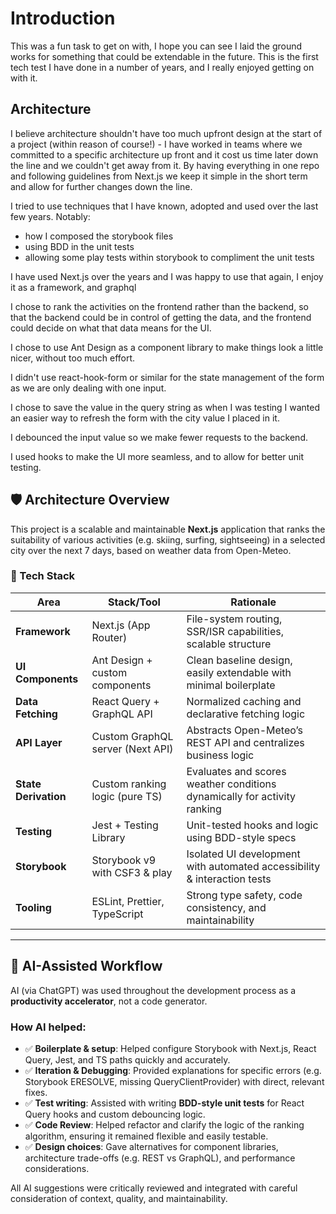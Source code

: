 # Introduction

This was a fun task to get on with, I hope you can see I laid the ground works for something that could be extendable in the future. This is the first tech test I have done in a number of years, and I really enjoyed getting on with it.

## Architecture

I believe architecture shouldn't have too much upfront design at the start of a project (within reason of course!) - I have worked in teams where we committed to a specific architecture up front and it cost us time later down the line and we couldn't get away from it. By having everything in one repo and following guidelines from Next.js we keep it simple in the short term and allow for further changes down the line.

I tried to use techniques that I have known, adopted and used over the last few years.
Notably:
- how I composed the storybook files
- using BDD in the unit tests
- allowing some play tests within storybook to compliment the unit tests

I have used Next.js over the years and I was happy to use that again, I enjoy it as a framework, and graphql

I chose to rank the activities on the frontend rather than the backend, so that the backend could be in control of getting the data, and the frontend could decide on what that data means for the UI.

I chose to use Ant Design as a component library to make things look a little nicer, without too much effort.

I didn't use react-hook-form or similar for the state management of the form as we are only dealing with one input.

I chose to save the value in the query string as when I was testing I wanted an easier way to refresh the form with the city value I placed in it.

I debounced the input value so we make fewer requests to the backend.

I used hooks to make the UI more seamless, and to allow for better unit testing.

## 🛡️ Architecture Overview

This project is a scalable and maintainable **Next.js** application that ranks the suitability of various activities (e.g. skiing, surfing, sightseeing) in a selected city over the next 7 days, based on weather data from Open-Meteo.

### 🔧 Tech Stack

| Area                 | Stack/Tool                       | Rationale                                                                |
| -------------------- | -------------------------------- | ------------------------------------------------------------------------ |
| **Framework**        | Next.js (App Router)             | File-system routing, SSR/ISR capabilities, scalable structure            |
| **UI Components**    | Ant Design + custom components   | Clean baseline design, easily extendable with minimal boilerplate        |
| **Data Fetching**    | React Query + GraphQL API        | Normalized caching and declarative fetching logic                        |
| **API Layer**        | Custom GraphQL server (Next API) | Abstracts Open-Meteo’s REST API and centralizes business logic           |
| **State Derivation** | Custom ranking logic (pure TS)   | Evaluates and scores weather conditions dynamically for activity ranking |
| **Testing**          | Jest + Testing Library           | Unit-tested hooks and logic using BDD-style specs                        |
| **Storybook**        | Storybook v9 with CSF3 & play    | Isolated UI development with automated accessibility & interaction tests |
| **Tooling**          | ESLint, Prettier, TypeScript     | Strong type safety, code consistency, and maintainability                |

---

## 🧠 AI-Assisted Workflow

AI (via ChatGPT) was used throughout the development process as a **productivity accelerator**, not a code generator.

### How AI helped:

- ✅ **Boilerplate & setup**: Helped configure Storybook with Next.js, React Query, Jest, and TS paths quickly and accurately.
- ✅ **Iteration & Debugging**: Provided explanations for specific errors (e.g. Storybook ERESOLVE, missing QueryClientProvider) with direct, relevant fixes.
- ✅ **Test writing**: Assisted with writing **BDD-style unit tests** for React Query hooks and custom debouncing logic.
- ✅ **Code Review**: Helped refactor and clarify the logic of the ranking algorithm, ensuring it remained flexible and easily testable.
- ✅ **Design choices**: Gave alternatives for component libraries, architecture trade-offs (e.g. REST vs GraphQL), and performance considerations.

All AI suggestions were critically reviewed and integrated with careful consideration of context, quality, and maintainability.
